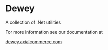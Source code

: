 # Dewey
A collection of .Net utilities

For more information see our documentation at 

[dewey.axialcommerce.com](http://dewey.axialcommerce.com/)

